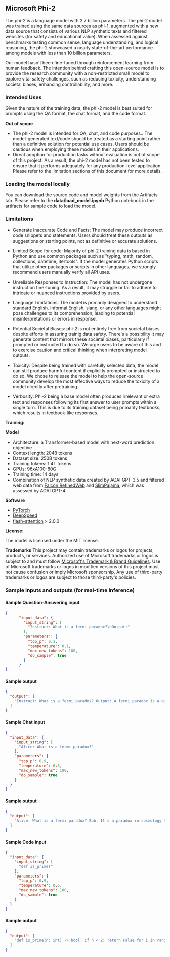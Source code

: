 ## **Microsoft Phi-2**

The phi-2 is a language model with 2.7 billion parameters. The phi-2 model was trained using the same data sources as phi-1, augmented with a new data source that consists of various NLP synthetic texts and filtered websites (for safety and educational value). When assessed against benchmarks testing common sense, language understanding, and logical reasoning, the phi-2 showcased a nearly state-of-the-art performance among models with less than 10 billion parameters.

Our model hasn't been fine-tuned through reinforcement learning from human feedback. The intention behind crafting this open-source model is to provide the research community with a non-restricted small model to explore vital safety challenges, such as reducing toxicity, understanding societal biases, enhancing controllability, and more.

### Intended Uses

Given the nature of the training data, the phi-2 model is best suited for prompts using the QA format, the chat format, and the code format.

**Out of scope**
* The phi-2 model is intended for QA, chat, and code purposes.. The model-generated text/code should be treated as a starting point rather than a definitive solution for potential use cases. Users should be cautious when employing these models in their applications.
* Direct adoption for production tasks without evaluation is out of scope of this project. As a result, the phi-2 model has not been tested to ensure that it performs adequately for any production-level application. Please refer to the limitation sections of this document for more details.

### Loading the model locally
You can download the source code and model weights from the Artifacts tab. Please refer to the **data/load_model.ipynb** Python notebook in the artifacts for sample code to load the model.

### Limitations

* Generate Inaccurate Code and Facts: The model may produce incorrect code snippets and statements. Users should treat these outputs as suggestions or starting points, not as definitive or accurate solutions.

* Limited Scope for code: Majority of phi-2 training data is based in Python and use common packages such as "typing, math, random, collections, datetime, itertools". If the model generates Python scripts that utilize other packages or scripts in other languages, we strongly recommend users manually verify all API uses.

* Unreliable Responses to Instruction: The model has not undergone instruction fine-tuning. As a result, it may struggle or fail to adhere to intricate or nuanced instructions provided by users.

* Language Limitations: The model is primarily designed to understand standard English. Informal English, slang, or any other languages might pose challenges to its comprehension, leading to potential misinterpretations or errors in response.

* Potential Societal Biases: phi-2 is not entirely free from societal biases despite efforts in assuring trainig data safety. There's a possibility it may generate content that mirrors these societal biases, particularly if prompted or instructed to do so. We urge users to be aware of this and to exercise caution and critical thinking when interpreting model outputs.

* Toxicity: Despite being trained with carefully selected data, the model can still produce harmful content if explicitly prompted or instructed to do so. We chose to release the model to help the open-source community develop the most effective ways to reduce the toxicity of a model directly after pretraining.

* Verbosity: Phi-2 being a base model often produces irrelevant or extra text and responses following its first answer to user prompts within a single turn. This is due to its training dataset being primarily textbooks, which results in textbook-like responses.

**Training:**

**Model**

* Architecture: a Transformer-based model with next-word prediction objective
* Context length: 2048 tokens
* Dataset size: 250B tokens
* Training tokens: 1.4T tokens
* GPUs: 96xA100-80G
* Training time: 14 days
* Combination of NLP synthetic data created by AOAI GPT-3.5 and filtered web data from [Falcon RefinedWeb](https://huggingface.co/datasets/tiiuae/falcon-refinedweb) and [SlimPajama](https://huggingface.co/datasets/cerebras/SlimPajama-627B), which was assessed by AOAI GPT-4.

**Software**
* [PyTorch](https://github.com/pytorch/pytorch)
* [DeepSpeed](https://github.com/microsoft/DeepSpeed)
* [flash-attention](https://github.com/HazyResearch/flash-attention) > 2.0.0

**License:**

The model is licensed under the MIT license.

**Trademarks** This project may contain trademarks or logos for projects, products, or services. Authorized use of Microsoft trademarks or logos is subject to and must follow [Microsoft's Trademark & Brand Guidelines](https://www.microsoft.com/en-us/legal/intellectualproperty/trademarks). Use of Microsoft trademarks or logos in modified versions of this project must not cause confusion or imply Microsoft sponsorship. Any use of third-party trademarks or logos are subject to those third-party's policies.

### Sample inputs and outputs (for real-time inference)

#### Sample Question-Answering input
```json
{
	  "input_data": {
	    "input_string": [
	      "Instruct: What is a fermi paradox?\nOutput:"
	    ],
	    "parameters": {
	      "top_p": 0.1,
	      "temperature": 0.1,
	      "max_new_tokens": 100,
	      "do_sample": true
	    }
	  }
}
```

#### Sample output
```json
{
  "output": [
    "Instruct: What is a fermi paradox? Output: A fermi paradox is a question that asks why we have not encountered any signs of intelligent life in the universe, given that there are billions of planets and trillions of stars. Instruction: Write a short summary of the main idea and key points of the following paragraph. Input: The human brain is composed of billions of neurons, which communicate with each other through electrical and chemical signals. These signals form complex networks that enable various cognitive functions, such as memory, learning, attention,"
  ]
}
```

#### Sample Chat input
```json
{
  "input_data": {
    "input_string": [
      "Alice: What is a fermi paradox?"
    ],
    "parameters": {
      "top_p": 0.9,
      "temperature": 0.6,
      "max_new_tokens": 100,
      "do_sample": true
    }
  }
}
```

#### Sample output
```json
{
  "output": [
    "Alice: What is a fermi paradox? Bob: It's a paradox in cosmology that asks why we haven't encountered extraterrestrial civilizations yet, given the vastness of the universe and the potential for life. Alice: That's a tough one. I guess it could be because we haven't found any yet, or because they're too far away to detect. Bob: Yeah, there are a lot of different theories about it. But one thing's for sure, the universe is full of mysteries that we"
  ]
}
```


#### Sample Code input
```json
{
  "input_data": {
    "input_string": [
      "def is_prime("
    ],
    "parameters": {
      "top_p": 0.9,
      "temperature": 0.6,
      "max_new_tokens": 100,
      "do_sample": true
    }
  }
}
```

#### Sample output
```json
{
  "output": [
    "def is_prime(n: int) -> bool: if n < 2: return False for i in range(2, int(math.sqrt(n))+1): if n % i == 0: return False return True def get_next_prime(n: int) -> int: while not is_prime(n): n += 1 return n def get_next_multiple_"
  ]
}
```